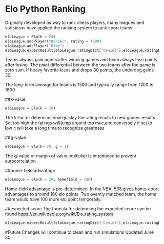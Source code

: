 # Elo Python Ranking
Orginally developed as way to rank chess players, many leagues and statsicans have applied the ranking system to rank sport teams. 

```python
eloLeague = Elo(k = 20)
eloLeague.addPlayer("Daniel", rating = 1600)
eloLeague.addPlayer("Mike")
eloLeague.expectResult(eloLeague.ratingDict['Daniel'],eloLeague.ratingDict['Mike'])
```

Teams always gain points after winning games and team always lose points after losing. The point differential between the two teams after the game is zero sum. If heavy favorite loses and drops 30 points, the underdog gains 30.

The long-term average for teams is 1500 and typically range from 1200 to 1800

##k-value

```python
eloLeague = Elo(k = 20)
```
The k-factor determins how quickly the rating reacts to new games results. Set too high the ratings will jump around too muc,and conversely if set to low it will take a long time to recognize greatness

##g-value
```python
eloLeague = Elo(k= 20, g = 1)
```
The g-value or margin of value multiplier is introduced to provent autocorrelation

##home-field advantage 
```python
eloLeague = Elo(k = 20, homefield = 100)
```
Home-field advantage is pre-determined. In the NBA, 538 gives home-court advantages to around 100 elo points. Two evently matched team, the home team would have 100 more elo point temporaily. 

##expected score
The formula for determing the expected score can be found 
https://en.wikipedia.org/wiki/Elo_rating_system
```python
eloLeague.expectResult(eloLeague.ratingDict['Daniel'],eloLeague.ratingDict['Mike'])
```

#Future Changes
will continue to clean and run simulations
Updated June 30
